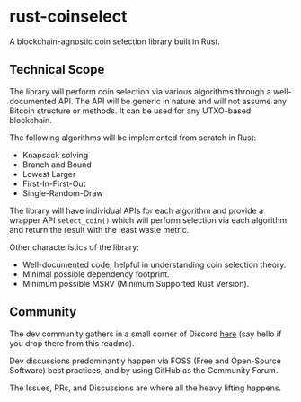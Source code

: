 # rust-coinselect

A blockchain-agnostic coin selection library built in Rust.

## Technical Scope

The library will perform coin selection via various algorithms through a well-documented API. The API will be generic in nature and will not assume any Bitcoin structure or methods. It can be used for any UTXO-based blockchain.

The following algorithms will be implemented from scratch in Rust:

- Knapsack solving
- Branch and Bound
- Lowest Larger
- First-In-First-Out
- Single-Random-Draw

The library will have individual APIs for each algorithm and provide a wrapper API `select_coin()` which will perform selection via each algorithm and return the result with the least waste metric.

Other characteristics of the library:

- Well-documented code, helpful in understanding coin selection theory.
- Minimal possible dependency footprint.
- Minimum possible MSRV (Minimum Supported Rust Version).

## Community

The dev community gathers in a small corner of Discord [here](https://discord.gg/TSSAB3g4Zf) (say hello if you drop there from this readme).

Dev discussions predominantly happen via FOSS (Free and Open-Source Software) best practices, and by using GitHub as the Community Forum.

The Issues, PRs, and Discussions are where all the heavy lifting happens.